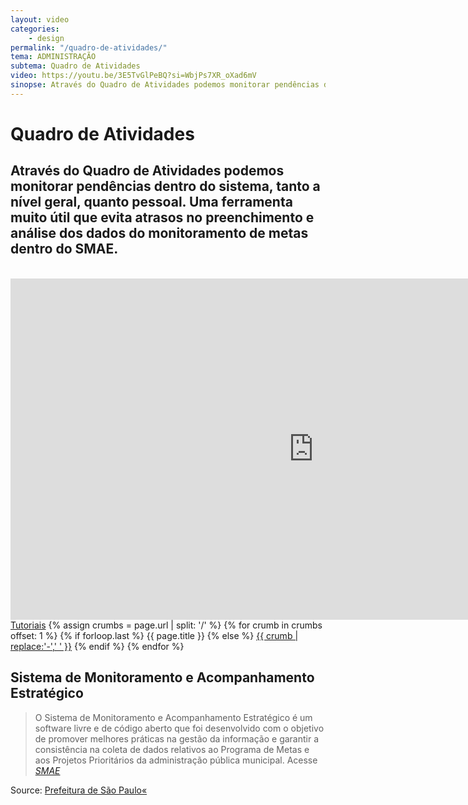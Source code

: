```yaml
---
layout: video
categories:
    - design
permalink: "/quadro-de-atividades/"
tema: ADMINISTRAÇÃO
subtema: Quadro de Atividades
video: https://youtu.be/3E5TvGlPeBQ?si=WbjPs7XR_oXad6mV
sinopse: Através do Quadro de Atividades podemos monitorar pendências dentro do sistema, tanto a nível geral, quanto pessoal...
---
```

<!--Title-->

# Quadro de Atividades

<!--Teaser-->

## Através do Quadro de Atividades podemos monitorar pendências dentro do sistema, tanto a nível geral, quanto pessoal. Uma ferramenta muito útil que evita atrasos no preenchimento e análise dos dados do monitoramento de metas dentro do SMAE.

<br>

<!--Video-->

<div class="flex-video"><iframe class="video-tutoras" width='970' height='546' src='https://youtu.be/3E5TvGlPeBQ?si=WbjPs7XR_oXad6mV' frameborder='0' allowfullscreen></iframe></div>

<!--Breadcrumbs-->


<nav class="breadcrumbs" id="breadcrumbs-tutoriais" role="menubar" aria-label="breadcrumbs">
  <a href="{{ site.url }}/tutoriais/">Tutoriais</a>
  {% assign crumbs = page.url | split: '/' %}
  {% for crumb in crumbs offset: 1 %}
    {% if forloop.last %}
      <a class="current">{{ page.title }}</a>
    {% else %}
      <a href="{{ site.url }}{{ site.baseurl }}{% assign crumb_limit = forloop.index | plus: 1 %}{% for crumb in crumbs limit: crumb_limit %}{{ crumb | append: '/' }}{% endfor %}">{{ crumb | replace:'-',' ' }}</a>
    {% endif %}
  {% endfor %}
</nav>



<!--more-->


## Sistema de Monitoramento e Acompanhamento Estratégico

> O Sistema de Monitoramento e Acompanhamento Estratégico é um software livre e de código aberto que foi desenvolvido com o objetivo de promover melhores práticas na gestão da informação e garantir a consistência na coleta de dados relativos ao Programa de Metas e aos Projetos Prioritários da administração pública municipal. Acesse <cite>[SMAE](https://smae.prefeitura.sp.fgv.br/login)</cite>



Source: [Prefeitura de São Paulo«](https://www.capital.sp.gov.br/)
